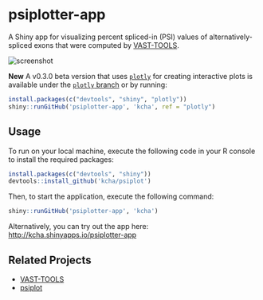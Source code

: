 # psiplotter-app

A Shiny app for visualizing percent spliced-in (PSI) values of
alternatively-spliced exons that were computed by
[VAST-TOOLS](https://github.com/vastgroup/vast-tools).

![screenshot](http://individual.utoronto.ca/hakevin/images/psiplotter_preview.png "Screenshot")

**New** A v0.3.0 beta version that uses [`plotly`](https://plot.ly/r/) for
creating interactive plots is available under the [`plotly` branch](https://github.com/kcha/psiplotter-app/tree/plotly) or by running:
```r
install.packages(c("devtools", "shiny", "plotly"))
shiny::runGitHub('psiplotter-app', 'kcha', ref = "plotly")
```

## Usage

To run on your local machine, execute the following code in your R console to 
install the required packages:

```r
install.packages(c("devtools", "shiny"))
devtools::install_github('kcha/psiplot')
```

Then, to start the application, execute the following command:

```r
shiny::runGitHub('psiplotter-app', 'kcha')
```

Alternatively, you can try out the app here:
http://kcha.shinyapps.io/psiplotter-app

## Related Projects
- [VAST-TOOLS](https://github.com/vastgroup/vast-tools)
- [psiplot](https://github.com/kcha/psiplot)
